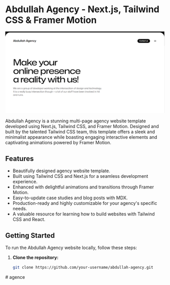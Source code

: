 # Abdullah Agency - Next.js, Tailwind CSS & Framer Motion

![Abdullah Agency](/public/agency.PNG)

Abdullah Agency is a stunning multi-page agency website template developed using Next.js, Tailwind CSS, and Framer Motion. Designed and built by the talented Tailwind CSS team, this template offers a sleek and minimalist appearance while boasting engaging interactive elements and captivating animations powered by Framer Motion.

## Features

- Beautifully designed agency website template.
- Built using Tailwind CSS and Next.js for a seamless development experience.
- Enhanced with delightful animations and transitions through Framer Motion.
- Easy-to-update case studies and blog posts with MDX.
- Production-ready and highly customizable for your agency's specific needs.
- A valuable resource for learning how to build websites with Tailwind CSS and React.

## Getting Started

To run the Abdullah Agency website locally, follow these steps:

1. **Clone the repository:**

   ```bash
   git clone https://github.com/your-username/abdullah-agency.git
   ```
#   a g e n c e 
 
 